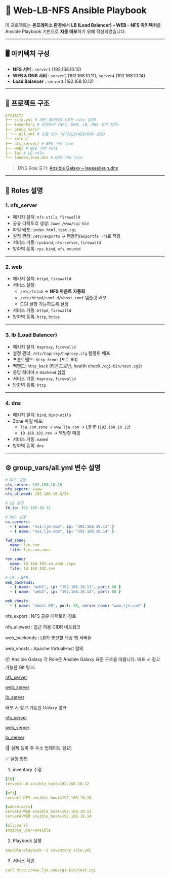 # 📘 Web-LB-NFS Ansible Playbook

이 프로젝트는 **온프레미스 환경**에서 **LB (Load Balancer) – WEB – NFS 아키텍처**를  
Ansible Playbook 기반으로 **자동 배포**하기 위해 작성되었습니다.

---

## 🖥️ 아키텍처 구성

- **NFS 서버** : `server1` (192.168.10.10)  
- **WEB & DNS 서버** : `server2` (192.168.10.11), `server4` (192.168.10.14)  
- **Load Balancer** : `server3` (192.168.10.12)  

---

## 📂 프로젝트 구조
```yaml
project/
├── site.yml # 메인 플레이북 (모든 role 실행)
├── inventory # 인벤토리 (NFS, WEB, LB, DNS 서버 정의)
├── group_vars/
│ └── all.yml # 공통 변수 (NFS/LB/WEB/DNS 설정)
└── roles/
├── nfs_server/ # NFS 서버 role
├── web/ # WEB 서버 role
├── lb/ # LB role
└── leeeeejieun.dns # DNS 서버 role
```

> DNS Role 출처: [Ansible Galaxy – leeeeejieun.dns](https://galaxy.ansible.com/ui/standalone/roles/leeeeejieun/dns/documentation/)

---

## 🚀 Roles 설명

### 1. **nfs_server**
- 패키지 설치: `nfs-utils`, `firewalld`  
- 공유 디렉토리 생성: `/www`, `/www/cgi-bin`  
- 파일 배포: `index.html`, `test.cgi`  
- 설정 관리: `/etc/exports` → 핸들러(`exportfs -r`)로 적용  
- 서비스 기동: `rpcbind`, `nfs-server`, `firewalld`  
- 방화벽 등록: `rpc-bind`, `nfs`, `mountd`  

---

### 2. **web**
- 패키지 설치: `httpd`, `firewalld`  
- 서비스 설정:  
  - `/etc/fstab` → **NFS 마운트 자동화**  
  - `/etc/httpd/conf.d/vhost.conf` 템플릿 배포  
  - CGI 실행 가능하도록 설정  
- 서비스 기동: `httpd`, `firewalld`  
- 방화벽 등록: `http`, `https`  

---

### 3. **lb (Load Balancer)**
- 패키지 설치: `haproxy`, `firewalld`  
- 설정 관리: `/etc/haproxy/haproxy.cfg` 템플릿 배포  
- 프론트엔드: `http_front` (포트 80)  
- 백엔드: `http_back` (라운드로빈, health check `/cgi-bin/test.cgi`)  
- 응답 헤더에 `X-Backend` 삽입  
- 서비스 기동: `haproxy`, `firewalld`  
- 방화벽 등록: `http`  

---

### 4. **dns**
- 패키지 설치: `bind`, `bind-utils`  
- Zone 파일 배포:
  - `lje.com.zone` → `www.lje.com` → LB IP (`192.168.10.12`)  
  - `10.168.192.rev` → 역방향 매핑  
- 서비스 기동: `named`  
- 방화벽 등록: `dns`  

---

## ⚙️ group_vars/all.yml 변수 설명

```yaml
# NFS 설정
nfs_server: 192.168.10.10
nfs_export: /www
nfs_allowed: 192.168.10.0/24

# LB 설정
lb_ip: 192.168.10.12

# DNS 설정
ns_servers:
  - { name: "ns1.lje.com", ip: "192.168.10.11" }
  - { name: "ns2.lje.com", ip: "192.168.10.14" }

fwd_zone:
  name: lje.com
  file: lje.com.zone

rev_zone:
  name: 10.168.192.in-addr.arpa
  file: 10.168.192.rev

# LB → WEB
web_backends:
  - { name: "web1", ip: "192.168.10.11", port: 80 }
  - { name: "web2", ip: "192.168.10.14", port: 80 }

web_vhosts:
  - { name: "vhost-80", port: 80, server_name: "www.lje.com" }
```
nfs_export : NFS 공유 디렉토리 경로

nfs_allowed : 접근 허용 CIDR 네트워크

web_backends : LB가 분산할 대상 웹 서버들

web_vhosts : Apache VirtualHost 정의

📦 Ansible Galaxy
각 Role은 Ansible Galaxy 표준 구조를 따릅니다.
배포 시 참고 가능한 Git 링크:

[nfs_server](https://github.com/kangbum01/ansible-role-nfs)

[web_server](https://github.com/kangbum01/ansible-role-web)

[lb_server](https://github.com/kangbum01/ansible-role-lb)

배포 시 참고 가능한 Galaxy 링크:

[nfs_server](https://galaxy.ansible.com/ui/standalone/roles/kangbum01/nfs/)

[web_server](https://galaxy.ansible.com/ui/standalone/roles/kangbum01/web/)

[lb_server](https://galaxy.ansible.com/ui/standalone/roles/kangbum01/lb/)

(📌 실제 등록 후 주소 업데이트 필요)

✅ 실행 방법
1. inventory 수정
```yaml
[lb]
server3-LB ansible_host=192.168.10.12 

[nfs]
server1-NFS ansible_host=192.168.10.10 

[webservers]
server2-WEB ansible_host=192.168.10.11 
server4-WEB ansible_host=192.168.10.14

[all:vars]
ansible_user=ansible
```
2. Playbook 실행
```yaml
ansible-playbook -i inventory site.yml
```
3. 서비스 확인
```yaml
curl http://www.lje.com/cgi-bin/test.cgi
```
